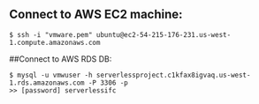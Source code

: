## Connect to AWS EC2 machine:

    $ ssh -i "vmware.pem" ubuntu@ec2-54-215-176-231.us-west-1.compute.amazonaws.com

##Connect to AWS RDS DB:

    $ mysql -u vmwuser -h serverlessproject.c1kfax8igvaq.us-west-1.rds.amazonaws.com -P 3306 -p
    >> [password] serverlessifc

